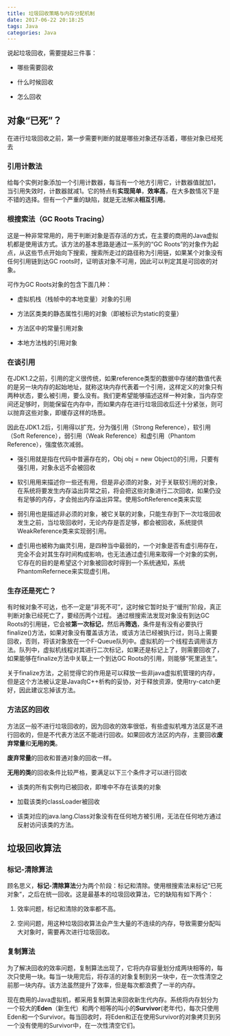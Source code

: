 ```yaml
---
title: 垃圾回收策略与内存分配机制
date: 2017-06-22 20:18:25
tags: Java
categories: Java
---
```


说起垃圾回收，需要提起三件事：

+ 哪些需要回收

+ 什么时候回收

+ 怎么回收

## 对象“已死”？

在进行垃圾回收之前，第一步需要判断的就是哪些对象还存活着，哪些对象已经死去

### 引用计数法

给每个实例对象添加一个引用计数器，每当有一个地方引用它，计数器值就加1，当引用失效时，计数器就减1。它的特点有**实现简单**，**效率高**，在大多数情况下是不错的选择。但有一个严重的缺陷，就是无法解决**相互引用**。

### 根搜索法（GC Roots Tracing）

这是一种非常常用的，用于判断对象是否存活的方式，在主要的商用的Java虚拟机都是使用该方式。该方法的基本思路是通过一系列的“GC Roots”的对象作为起点，从这些节点开始向下搜索，搜索所走过的路径称为引用链，如果某个对象没有任何引用链到达GC roots时，证明该对象不可用，因此可以判定其是可回收的对象。

可作为GC Roots对象的包含下面几种：

+ 虚拟机栈（栈帧中的本地变量）对象的引用

+ 方法区类类的静态属性引用的对象（即被标识为static的变量）

+ 方法区中的常量引用对象

+ 本地方法栈的引用对象

### 在谈引用

在JDK1.2之前，引用的定义很传统，如果reference类型的数据中存储的数值代表的是另一块内存的起始地址，就称这块内存代表着一个引用，这样定义的对象只有两种状态，要么被引用，要么没有。我们更希望能够描述这样一种对象，当内存空间还足够时，则能保留在内存中，而如果内存在进行垃圾回收后还十分紧张，则可以抛弃这些对象，即缓存这样的场景。

因此在JDK1.2后，引用得以扩充，分为强引用（Strong Reference），软引用（Soft Reference），弱引用（Weak Reference）和虚引用（Phantom Reference），强度依次减弱。

+ 强引用就是指在代码中普遍存在的，Obj obj = new Object()的引用，只要有强引用，对象永远不会被回收

+ 软引用用来描述你一些还有用，但是非必须的对象，对于关联软引用的对象，在系统将要发生内存溢出异常之前，将会把这些对象进行二次回收，如果仍没有足够的内存，才会抛出内存溢出异常。使用SoftReference类来实现

+ 弱引用也是描述非必须的对象，被它关联的对象，只能生存到下一次垃圾回收发生之前，当垃圾回收时，无论内存是否足够，都会被回收，系统提供WeakReference类来实现弱引用。

+ 虚引用也被称为幽灵引用，是四种当中最弱的，一个对象是否有虚引用存在，完全不会对其生存时间构成影响，也无法通过虚引用来取得一个对象的实例，它存在的目的是希望这个对象被回收时得到一个系统通知，系统PhantomRefernece来实现虚引用。

### 生存还是死亡？

有时候对象不可达，也不一定是“非死不可”，这时候它暂时处于“缓刑”阶段，真正判断对象已经死亡了，要经历两个过程。 通过根搜索法发现对象没有到达GC Roots的引用链，它会被**第一次标记**，然后再**筛选**，条件是有没有必要执行finalize()方法，如果对象没有覆盖该方法，或该方法已经被执行过，则马上需要回收，否则，将该对象放在一个F-Queue队列中。虚拟机的一个线程去调用该方法。队列中，虚拟机线程对其进行二次标记，如果还是标记上了，则需要回收了，如果能够在finalize方法中关联上一个到达GC Roots的引用，则能够“死里逃生”。

关于finalize方法，之前觉得它的作用是可以释放一些非java虚拟机管理的内存，但是这个方法被认定是Java向C++析构的妥协，对于释放资源，使用try-catch更好，因此建议忘掉该方法。

### 方法区的回收

方法区一般不进行垃圾回收的，因为回收的效率很低，有些虚拟机堆方法区是不进行回收的，但是不代表方法区不能进行回收。如果回收方法区的内存，主要回收**废弃常量**和**无用的类**。

**废弃常量**的回收和普通对象的回收一样。

**无用的类**的回收条件比较严格，要满足以下三个条件才可以进行回收

+ 该类的所有实例均已被回收，即堆中不存在该类的对象

+ 加载该类的classLoader被回收

+ 该类对应的java.lang.Class对象没有在任何地方被引用，无法在任何地方通过反射访问该类的方法。

## 垃圾回收算法

### 标记-清除算法

顾名思义，**标记-清除算法**分为两个阶段：标记和清除。使用根搜索法来标记“已死对象”，之后在统一回收。这是最基本的垃圾回收算法，它的缺陷有如下两个：

1. 效率问题，标记和清除的效率都不高。

2. 空间问题，用这种垃圾回收算法会产生大量的不连续的内存，导致需要分配叫大对象时，需要再次进行垃圾回收。

### 复制算法

为了解决回收的效率问题，复制算法出现了，它将内存容量划分成两块相等的，每次只使用一块。每当一块用完后，将存活的对象复制到另一块中，在一次性清空之前那一块内存。该方法虽然提升了效率，但是每次都浪费了一半的内存。

现在商用的Java虚拟机，都采用复制算法来回收新生代内存。系统将内存划分为一个较大的**Eden**（新生代）和两个相等的叫小的**Survivor**(老年代)，每次只使用Eden和一个Survivor。每当回收时，将Eden和正在使用Survivor的对象拷贝到另一个没有使用的Survivor中，在一次性清空它们。
